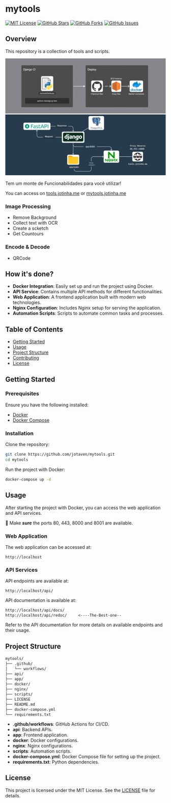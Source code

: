 # mytools

[![MIT License](https://img.shields.io/github/license/jotaven/mytools.svg)](https://github.com/jotaven/mytools/blob/main/LICENSE)
[![GitHub Stars](https://img.shields.io/github/stars/jotaven/mytools.svg)](https://github.com/jotaven/mytools/stargazers)
[![GitHub Forks](https://img.shields.io/github/forks/jotaven/mytools.svg)](https://github.com/jotaven/mytools/network/members)
[![GitHub Issues](https://img.shields.io/github/issues/jotaven/mytools.svg)](https://github.com/jotaven/mytools/issues)

## Overview

This repository is a collection of tools and scripts.

<!-- image tag on docs/images/ec2 -->
<img src="docs/images/ci.png" alt="aws ec2"/>
<img src="docs/images/ec2.png" alt="aws ec2"/>

Tem um monte de Funcionabilidades para você utilizar!

You can access on [tools.jotinha.me](tools.jotinha.me) or [mytools.jotinha.me](mytools.jotinha.me)
### Image Processing
- Remove Background
- Collect text with OCR
- Create a scketch
- Get Countours
### Encode & Decode
- QRCode

## How it's done?

- **Docker Integration**: Easily set up and run the project using Docker.
- **API Service**: Contains multiple API methods for different functionalities.
- **Web Application**: A frontend application built with modern web technologies.
- **Nginx Configuration**: Includes Nginx setup for serving the application.
- **Automation Scripts**: Scripts to automate common tasks and processes.

## Table of Contents

- [Getting Started](#getting-started)
- [Usage](#usage)
- [Project Structure](#project-structure)
- [Contributing](#contributing)
- [License](#license)

## Getting Started

### Prerequisites

Ensure you have the following installed:

- [Docker](https://www.docker.com/)
- [Docker Compose](https://docs.docker.com/compose/)

### Installation

Clone the repository:

```bash
git clone https://github.com/jotaven/mytools.git
cd mytools
```

Run the project with Docker:

```bash
docker-compose up -d
```

## Usage

After starting the project with Docker, you can access the web application and API services.

🚨 Make ***sure*** the ports 80, 443, 8000 and 8001 are available.

### Web Application

The web application can be accessed at:

```
http://localhost
```

### API Services

API endpoints are available at:

```
http://localhost/api/
```

API documentation is available at:
```
http://localhost/api/docs/
http://localhost/api/redoc/     <----The-Best-one--
```

Refer to the API documentation for more details on available endpoints and their usage.

## Project Structure

```plaintext
mytools/
├── .github/
│   └── workflows/
├── api/
├── app/
├── docker/
├── nginx/
├── scripts/
├── LICENSE
├── README.md
├── docker-compose.yml
└── requirements.txt
```

- **.github/workflows**: GitHub Actions for CI/CD.
- **api**: Backend APIs.
- **app**: Frontend application.
- **docker**: Docker configurations.
- **nginx**: Nginx configurations.
- **scripts**: Automation scripts.
- **docker-compose.yml**: Docker Compose file for setting up the project.
- **requirements.txt**: Python dependencies.


## License

This project is licensed under the MIT License. See the [LICENSE](https://github.com/jotaven/mytools/blob/main/LICENSE) file for details.